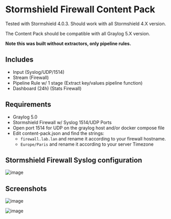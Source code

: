 # Stormshield Firewall Content Pack

Tested with Stormshield 4.0.3. Should work with all Stormshield 4.X version.

The Content Pack should be compatible with all Graylog 5.X version.

**Note this was built without extractors, only pipeline rules.**

## Includes

* Input (Syslog/UDP/1514)
* Stream (Firewall)
* Pipeline Rule w/ 1 stage (Extract key/values pipeline function)
* Dashboard (24h) (Stats Firewall)


## Requirements
* Graylog 5.0 
* Stormshield Firewall w/ Syslog 1514/UDP Ports
* Open port 1514 for UDP on the graylog host and/or docker compose file
* Edit content-pack.json and find the strings:
  - `firewall.lab.lan` and rename it according to your firewall hostname.
  - `Europe/Paris` and rename it according to your server Timezone

## Stormshield Firewall Syslog configuration

![image](https://github.com/s0p4L1n3/Graylog_Content_Pack_Stormshield_Firewall/assets/126569468/782b29be-29df-4fc5-aa48-25079b76d60f)


## Screenshots

![image](https://github.com/s0p4L1n3/Graylog_Content_Pack_Stormshield_Firewall/assets/126569468/39372f8d-a38c-4829-bf1f-5c3d49360a0b)

![image](https://github.com/s0p4L1n3/Graylog_Content_Pack_Stormshield_Firewall/assets/126569468/be4acea1-8c85-4c36-8b3b-163f2c59b8b4)
